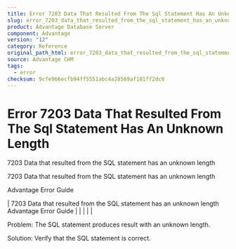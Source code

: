 ```yaml
---
title: Error 7203 Data That Resulted From The Sql Statement Has An Unknown Length
slug: error_7203_data_that_resulted_from_the_sql_statement_has_an_unknown_length
product: Advantage Database Server
component: Advantage
version: "12"
category: Reference
original_path_html: error_7203_data_that_resulted_from_the_sql_statement_has_an_unknown_length.htm
source: Advantage CHM
tags:
  - error
checksum: 9cfe966ecfb94ff5551abc4a28569af181ff2dc0
---
```


# Error 7203 Data That Resulted From The Sql Statement Has An Unknown Length

7203 Data that resulted from the SQL statement has an unknown length

7203 Data that resulted from the SQL statement has an unknown length

Advantage Error Guide

| 7203 Data that resulted from the SQL statement has an unknown length  Advantage Error Guide |  |  |  |  |

Problem: The SQL statement produces result with an unknown length.

Solution: Verify that the SQL statement is correct.
